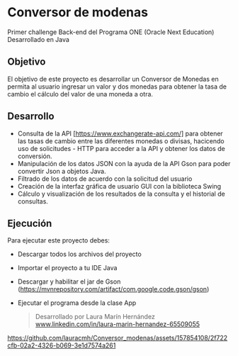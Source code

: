 # Conversor de modenas
Primer challenge Back-end del Programa ONE (Oracle Next Education)
Desarrollado en Java

## Objetivo
El objetivo de este proyecto es desarrollar un Conversor de Monedas en permita al usuario ingresar un valor y dos monedas para obtener la tasa de cambio el cálculo del valor de una moneda a otra.

## Desarrollo
* Consulta de la API [https://www.exchangerate-api.com/] para obtener las tasas de cambio entre las diferentes monedas o divisas, hacicendo uso de solicitudes - HTTP para acceder a la API y obtener los datos de conversión.
* Manipulación de los datos JSON con la ayuda de la API Gson para poder convertir Json a objetos Java.
* Filtrado de los datos de acuerdo con la solicitud del usuario
* Creación de la interfaz gráfica de usuario GUI con la biblioteca Swing
* Cálculo y visualización de los resultados de la consulta y el historial de consultas.

## Ejecución
Para ejecutar este proyecto debes:
* Descargar todos los archivos del proyecto
* Importar el proyecto a tu IDE Java
* Descargar y habilitar el jar de Gson (https://mvnrepository.com/artifact/com.google.code.gson/gson)
* Ejecutar el programa desde la clase App

  >Desarrollado por Laura Marín Hernández
  >www.linkedin.com/in/laura-marin-hernandez-65509055


https://github.com/lauracmh/Conversor_modenas/assets/157854108/2f722cfb-02a2-4326-b069-3e1d7574a261



  



